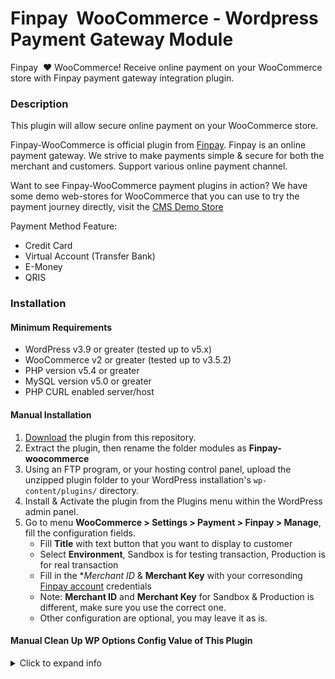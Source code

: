 Finpay&nbsp; WooCommerce - Wordpress Payment Gateway Module
=====================================

Finpay&nbsp; :heart: WooCommerce!
Receive online payment on your WooCommerce store with Finpay payment gateway integration plugin.

<!-- Also [Available on Wordpress plugin store](https://wordpress.org/plugins/Finpay-woocommerce/) -->

### Description

This plugin will allow secure online payment on your WooCommerce store.

Finpay-WooCommerce is official plugin from [Finpay](https://hub.finpay.id). Finpay is an online payment gateway. We strive to make payments simple & secure for both the merchant and customers. Support various online payment channel.

Want to see Finpay-WooCommerce payment plugins in action? We have some demo web-stores for WooCommerce that you can use to try the payment journey directly, visit the [CMS Demo Store](https://dev.oentoro.blog)

Payment Method Feature:

* Credit Card
* Virtual Account (Transfer Bank)
* E-Money
* QRIS


### Installation

#### Minimum Requirements

* WordPress v3.9 or greater (tested up to v5.x)
* WooCommerce v2 or greater (tested up to v3.5.2)
* PHP version v5.4 or greater
* MySQL version v5.0 or greater
* PHP CURL enabled server/host

#### Manual Installation

1. [Download](../../archive/master.zip) the plugin from this repository.
2. Extract the plugin, then rename the folder modules as **Finpay-woocommerce**
3. Using an FTP program, or your hosting control panel, upload the unzipped plugin folder to your WordPress installation's `wp-content/plugins/` directory.
4. Install & Activate the plugin from the Plugins menu within the WordPress admin panel.
5. Go to menu **WooCommerce > Settings > Payment > Finpay > Manage**, fill the configuration fields.
	* Fill **Title** with text button that you want to display to customer
	* Select **Environment**, Sandbox is for testing transaction, Production is for real transaction
	* Fill in the **Merchant ID* & **Merchant Key** with your corresonding [Finpay account](https://dashboard.finpay.id/) credentials
	* Note: **Merchant ID** and **Merchant Key** for Sandbox & Production is different, make sure you use the correct one.
	* Other configuration are optional, you may leave it as is.

<!-- ### Finpay Configuration

1. Login to your [Finpay&nbsp; Account](https://dashboard.finpay.id), select your environment (sandbox/production), go to menu **settings > configuration**
  * Insert `http://[your web]/?wc-api=WC_Gateway_Finpay` as your Payment Notification URL.
  * Insert `http://[your web]/?wc-api=WC_Gateway_Finpay` link as Finish/Unfinish/Error Redirect URL -->

#### Manual Clean Up WP Options Config Value of This Plugin

<details><summary>Click to expand info</summary>
<br>

In general use-case, you don't need to do what explained in this section. This section is relevent only in case **you want to know/clean-up/remove** `wp_options` config values created by this plugin. Those config values are located under your WP's database SQL table `wp_options` with record's name prefix `woocommerce_finpay_`. 
	
You can also find it by executing this SQL on your WP's database to find those values:
```sql
SELECT * FROM `wp_options` WHERE `option_name` LIKE '%woocommerce_finpay%'
```
Then if you want, you can remove the values from the SQL database (alternatively, you can also modify the SQL `SELECT` command with `DELETE`). 
	
Background: 
	
This plugin was mainly developed by following the official guideline from WooCommerce(WC), where WooCommerce provided their internal API function to create/edit WP options, we don’t use WP options API function directly. It seems the default WC Payment Gateway behavior (when uninstalled) does not include the uninstall clean up procedure to remove wp_options config values. Though that may be by design from WC, they may have decided that Gateway Settings/options should preserved during uninstall, so that upon re-install the Settings is auto-restored. For further explanation you can also [check this link](https://wordpress.org/support/topic/no-clean-uninstall-2/#post-15287583).

</details>